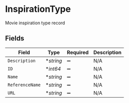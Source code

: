 # InspirationType

Movie inspiration type record


## Fields

| Field              | Type               | Required           | Description        |
| ------------------ | ------------------ | ------------------ | ------------------ |
| `Description`      | **string*          | :heavy_minus_sign: | N/A                |
| `ID`               | **int64*           | :heavy_minus_sign: | N/A                |
| `Name`             | **string*          | :heavy_minus_sign: | N/A                |
| `ReferenceName`    | **string*          | :heavy_minus_sign: | N/A                |
| `URL`              | **string*          | :heavy_minus_sign: | N/A                |